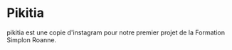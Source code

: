 # Pikitia
pikitia 
est une copie d'instagram pour notre premier projet de la Formation Simplon Roanne.

